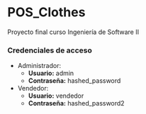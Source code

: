 # POS_Clothes
Proyecto final curso Ingeniería de Software II

###  Credenciales de acceso

- Administrador:
  - **Usuario:** admin
  - **Contraseña:** hashed_password
- Vendedor:
  - **Usuario:** vendedor
  - **Contraseña:** hashed_password2 
